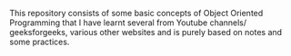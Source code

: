 This repository consists of some basic concepts of Object Oriented Programming that I have learnt several from Youtube channels/ geeksforgeeks, various other websites and is purely based on notes and some practices.
